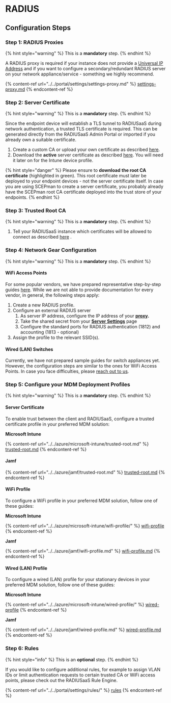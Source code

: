 # RADIUS

## Configuration Steps

### Step 1: RADIUS Proxies

{% hint style="warning" %}
This is a **mandatory** step.
{% endhint %}

A RADIUS proxy is required if your instance does not provide a [Universal IP Address](../../portal/settings/settings-server/ports-and-ip-addresses.md#universal-ip-address-tcp-+-udp) and if you want to configure a secondary/redundant RADIUS server on your network appliance/service - something we highly recommend.

{% content-ref url="../../portal/settings/settings-proxy.md" %}
[settings-proxy.md](../../portal/settings/settings-proxy.md)
{% endcontent-ref %}

### Step 2: Server Certificate

{% hint style="warning" %}
This is a **mandatory** step.
{% endhint %}

Since the endpoint device will establish a TLS tunnel to RADIUSaaS during network authentication, a trusted TLS certificate is required. This can be generated directly from the RADIUSaaS Admin Portal or imported if you already own a suitable certificate.

1. Create a custom CA or upload your own certificate as described [here](../../portal/settings/settings-server/certificates.md#server-certificates).&#x20;
2. Download the **active** server certificate as described [here](../../portal/settings/settings-server/certificates.md#download). You will need it later on for the Intune device profile.

{% hint style="danger" %}
Please ensure to **download** **the root CA certificate** (highlighted in green). This root certificate must later be deployed to your endpoint devices - not the server certificate itself. In case you are using SCEPman to create a server certificate, you probably already have the SCEPman root CA certificate deployed into the trust store of your endpoints.
{% endhint %}

### Step 3: Trusted Root CA

{% hint style="warning" %}
This is a **mandatory** step.
{% endhint %}

1. Tell your RADIUSaaS instance which certificates will be allowed to connect as described [here](../../portal/settings/settings-trusted-roots/trusted-roots.md#add) .

### Step 4: Network Gear Configuration

{% hint style="warning" %}
This is a **mandatory** step.
{% endhint %}

#### WiFi Access Points

For some popular vendors, we have prepared representative step-by-step guides [here](../access-point-setup/proxy-needed/). While we are not able to provide documentation for every vendor, in general, the following steps apply:

1. Create a new RADIUS profile.
2. Configure an external RADIUS server
   1. As server IP address, configure the IP address of your [**proxy**](../../portal/settings/settings-server/ports-and-ip-addresses.md#server-ip-address-and-location)**.**
   2. Take the shared secret from your [**Server Settings**](../../portal/settings/settings-server/ports-and-ip-addresses.md#shared-secret) page
   3. Configure the standard ports for RADIUS authentication (1812) and accounting (1813 - optional)
3. Assign the profile to the relevant SSID(s).

#### Wired (LAN) Switches

Currently, we have not prepared sample guides for switch appliances yet. However, the configuration steps are similar to the ones for WiFi Access Points. In case you face difficulties, please [reach out to us](https://www.radius-as-a-service.com/help/).

### Step 5: Configure your MDM Deployment Profiles

{% hint style="warning" %}
This is a **mandatory** step.
{% endhint %}

#### Server Certificate

To enable trust between the client and RADIUSaaS, configure a trusted certificate profile in your preferred MDM solution:

**Microsoft Intune**

{% content-ref url="../../azure/microsoft-intune/trusted-root.md" %}
[trusted-root.md](../../azure/microsoft-intune/trusted-root.md)
{% endcontent-ref %}

#### Jamf

{% content-ref url="../../azure/jamf/trusted-root.md" %}
[trusted-root.md](../../azure/jamf/trusted-root.md)
{% endcontent-ref %}

#### WiFi Profile

To configure a WiFi profile in your preferred MDM solution, follow one of these guides:

**Microsoft Intune**

{% content-ref url="../../azure/microsoft-intune/wifi-profile/" %}
[wifi-profile](../../azure/microsoft-intune/wifi-profile/)
{% endcontent-ref %}

**Jamf**

{% content-ref url="../../azure/jamf/wifi-profile.md" %}
[wifi-profile.md](../../azure/jamf/wifi-profile.md)
{% endcontent-ref %}

#### Wired (LAN) Profile

To configure a wired (LAN) profile for your stationary devices in your preferred MDM solution, follow one of these guides:

**Microsoft Intune**

{% content-ref url="../../azure/microsoft-intune/wired-profile/" %}
[wired-profile](../../azure/microsoft-intune/wired-profile/)
{% endcontent-ref %}

**Jamf**

{% content-ref url="../../azure/jamf/wired-profile.md" %}
[wired-profile.md](../../azure/jamf/wired-profile.md)
{% endcontent-ref %}

### Step 6: Rules

{% hint style="info" %}
This is an **optional** step.
{% endhint %}

If you would like to configure additional rules, for example to assign VLAN IDs or limit authentication requests to certain trusted CA or WiFi access points, please check out the RADIUSaaS Rule Engine.

{% content-ref url="../../portal/settings/rules/" %}
[rules](../../portal/settings/rules/)
{% endcontent-ref %}

